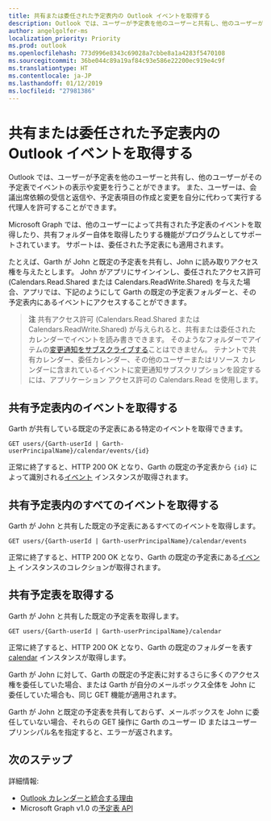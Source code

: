 ```yaml
---
title: 共有または委任された予定表内の Outlook イベントを取得する
description: Outlook では、ユーザーが予定表を他のユーザーと共有し、他のユーザーがその予定表でイベントの表示や変更を行うことができます。 また、ユーザーは、会議出席依頼の受信と返信や、予定表項目の作成と変更を自分に代わって実行する代理人を許可することができます。
author: angelgolfer-ms
localization_priority: Priority
ms.prod: outlook
ms.openlocfilehash: 773d996e8343c69028a7cbbe8a1a4283f5470108
ms.sourcegitcommit: 36be044c89a19af84c93e586e22200ec919e4c9f
ms.translationtype: HT
ms.contentlocale: ja-JP
ms.lasthandoff: 01/12/2019
ms.locfileid: "27981386"
---
```

# <a name="get-outlook-events-in-a-shared-or-delegated-calendar"></a>共有または委任された予定表内の Outlook イベントを取得する

Outlook では、ユーザーが予定表を他のユーザーと共有し、他のユーザーがその予定表でイベントの表示や変更を行うことができます。 また、ユーザーは、会議出席依頼の受信と返信や、予定表項目の作成と変更を自分に代わって実行する代理人を許可することができます。

Microsoft Graph では、他のユーザーによって共有された予定表のイベントを取得したり、共有フォルダー自体を取得したりする機能がプログラムとしてサポートされています。 サポートは、委任された予定表にも適用されます。

たとえば、Garth が John と既定の予定表を共有し、John に読み取りアクセス権を与えたとします。 John がアプリにサインインし、委任されたアクセス許可 (Calendars.Read.Shared または Calendars.ReadWrite.Shared) を与えた場合、アプリでは、下記のようにして Garth の既定の予定表フォルダーと、その予定表内にあるイベントにアクセスすることができます。

> **注** 共有アクセス許可 (Calendars.Read.Shared または Calendars.ReadWrite.Shared) が与えられると、共有または委任されたカレンダーでイベントを読み書きできます。 そのようなフォルダーでアイテムの[変更通知をサブスクライブする](webhooks.md)ことはできません。 テナントで共有カレンダー、委任カレンダー、その他のユーザーまたはリソース カレンダーに含まれているイベントに変更通知サブスクリプションを設定するには、アプリケーション アクセス許可の Calendars.Read を使用します。

## <a name="get-an-event-in-the-shared-calendar"></a>共有予定表内のイベントを取得する

Garth が共有している既定の予定表にある特定のイベントを取得できます。

<!-- { "blockType": "ignored" } -->
```http
GET users/{Garth-userId | Garth-userPrincipalName}/calendar/events/{id}
```

正常に終了すると、HTTP 200 OK となり、Garth の既定の予定表から `{id}` によって識別される[イベント](/graph/api/resources/event?view=graph-rest-1.0) インスタンスが取得されます。

## <a name="get-all-the-events-in-the-shared-calendar"></a>共有予定表内のすべてのイベントを取得する

Garth が John と共有した既定の予定表にあるすべてのイベントを取得します。

<!-- { "blockType": "ignored" } -->
```http
GET users/{Garth-userId | Garth-userPrincipalName}/calendar/events
```

正常に終了すると、HTTP 200 OK となり、Garth の既定の予定表にある[イベント](/graph/api/resources/event?view=graph-rest-1.0) インスタンスのコレクションが取得されます。

## <a name="get-the-shared-calendar"></a>共有予定表を取得する

Garth が John と共有した既定の予定表を取得します。

<!-- { "blockType": "ignored" } -->
```http
GET users/{Garth-userId | Garth-userPrincipalName}/calendar
```

正常に終了すると、HTTP 200 OK となり、Garth の既定のフォルダーを表す [calendar](/graph/api/resources/calendar?view=graph-rest-1.0) インスタンスが取得します。

Garth が John に対して、Garth の既定の予定表に対するさらに多くのアクセス権を委任していた場合、または Garth が自分のメールボックス全体を John に委任していた場合も、同じ GET 機能が適用されます。

Garth が John と既定の予定表を共有しておらず、メールボックスを John に委任していない場合、それらの GET 操作に Garth のユーザー ID またはユーザー プリンシパル名を指定すると、エラーが返されます。 


## <a name="next-steps"></a>次のステップ

詳細情報:

- [Outlook カレンダーと統合する理由](outlook-calendar-concept-overview.md)
- Microsoft Graph v1.0 の[予定表 API](/graph/api/resources/calendar?view=graph-rest-1.0)
